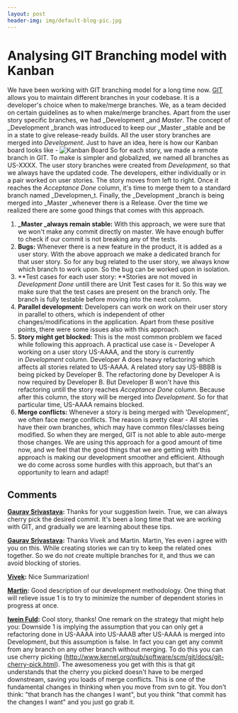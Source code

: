 ```yaml
---
layout: post
header-img: img/default-blog-pic.jpg
---
```


# Analysing GIT Branching model with Kanban

We have been working with GIT branching model for a long time now. [GIT](http://git-scm.com/) allows you to maintain different branches in your codebase. It is a developer's choice when to make/merge branches. We, as a team decided on certain guidelines as to when make/merge branches. Apart from the user story specific branches, we had _Development _and _Master_. The concept of _Development _branch was introduced to keep our _Master _stable and be in a state to give release-ready builds. All the user story branches are merged into _Development_.  Just to have an idea, here is how our Kanban board looks like - ![Kanban Board](/wp-content/uploads/2011/05/kanban-board.png) So for each story, we made a remote branch in GIT. To make is simpler and globalized, we named all branches as US-XXXX. The user story branches were created from _Development_, so that we always have the updated code. The developers, either individually or in a pair worked on user stories. The story moves from left to right. Once it reaches the _Acceptance Done_ column, it's time to merge them to a standard branch named _Developmen_t. Finally, the _Development _branch is being merged into _Master _whenever there is a Release. Over the time we realized there are some good things that comes with this approach. 

  1. **_Master _always remain stable:** With this approach, we were sure that we won't make any commit directly on master. We have enough buffer to check if our commit is not breaking any of the tests.
  2. **Bugs:** Whenever there is a new feature in the product, it is added as a user story. With the above approach we make a dedicated branch for that user story. So for any bug related to the user story, we always know which branch to work upon. So the bug can be worked upon in isolation.
  3. **Test cases for each user story: **Stories are not moved in _Development Done_ untill there are Unit Test cases for it. So this way we make sure that the test cases are present on the branch only. The branch is fully testable before moving into the next column.
  4. **Parallel development**: Developers can work on work on their user story in parallel to others, which is independent of other changes/modifications in the application.
Apart from these positive points, there were some issues also with this approach. 
  1. **Story might get blocked:** This is the most common problem we faced while following this approach. A practical use case is - Developer A working on a user story US-AAAA, and the story is currently in _Development_ column. Developer A does heavy refactoring which affects all stories related to US-AAAA. A related story say US-BBBB is being picked by Developer B. The refactoring done by Developer A is now required by Developer B. But Developer B won't have this refactoring untill the story reaches _Acceptance Done_ column. Because after this column, the story will be merged into _Development_. So for that particular time, US-AAAA remains blocked.
  2. **Merge conflicts:** Whenever a story is being merged with 'Development', we often face merge conflicts. The reason is pretty clear - All stories have their own branches, which may have common files/classes being modified. So when they are merged, GIT is not able to able auto-merge those changes.
We are using this approach for a good amount of time now, and we feel that the good things that we are getting with this approach is making our development smoother and efficient. Although we do come across some hurdles with this approach, but that's an opportunity to learn and adapt!

## Comments

**[Gaurav Srivastava](#5606 "2011-06-01 18:43:23"):** Thanks for your suggestion Iwein. True, we can always cherry pick the desired commit. It's been a long time that we are working with GIT, and gradually we are learning about these tips.

**[Gaurav Srivastava](#5590 "2011-05-23 17:09:25"):** Thanks Vivek and Martin. Martin, Yes even i agree with you on this. While creating stories we can try to keep the related ones together. So we do not create multiple branches for it, and thus we can avoid blocking of stories.

**[Vivek](#5574 "2011-05-16 14:12:03"):** Nice Summarization!

**[Martin](#5577 "2011-05-17 15:05:42"):** Good description of our development methodology. One thing that will relieve issue 1 is to try to minimize the number of dependent stories in progress at once.

**[Iwein Fuld](#5593 "2011-05-24 22:35:53"):** Cool story, thanks! One remark on the strategy that might help you: Downside 1 is implying the assumption that you can only get a refactoring done in US-AAAA into US-AAAB after US-AAAA is merged into Development, but this assumption is false. In fact you can get any commit from any branch on any other branch without merging. To do this you can use cherry picking (http://www.kernel.org/pub/software/scm/git/docs/git-cherry-pick.html). The awesomeness you get with this is that git understands that the cherry you picked doesn't have to be merged downstream, saving you loads of merge conflicts. This is one of the fundamental changes in thinking when you move from svn to git. You don't think: "that branch has the changes I want", but you think "that commit has the changes I want" and you just go grab it.

